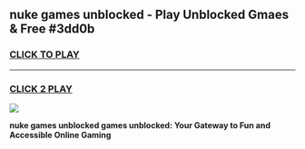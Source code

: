
## nuke games unblocked - Play Unblocked Gmaes & Free #3dd0b
<h3>
<a href="https://news.freeplayer.one?title=nuke_games_unblocked&ref=03M">CLICK TO PLAY</a></h3>
<hr>

<h3>
<a href="https://news.freeplayer.one?title=nuke_games_unblocked&ref=03M">CLICK 2 PLAY</a>
  
</h3>

<a href="https://news.freeplayer.one?title=nuke_games_unblocked&ref=03M"><img src="https://clearcache.store/games.png"></a>


**nuke games unblocked games unblocked: Your Gateway to Fun and Accessible Online Gaming**
